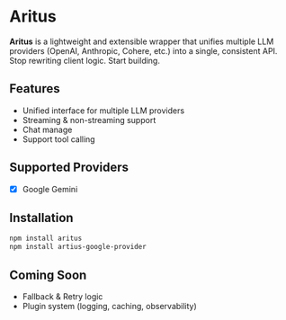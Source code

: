 # Aritus 

**Aritus** is a lightweight and extensible wrapper that unifies multiple LLM providers (OpenAI, Anthropic, Cohere, etc.) into a single, consistent API. Stop rewriting client logic. Start building.

## Features
- Unified interface for multiple LLM providers
- Streaming & non-streaming support
- Chat manage
- Support tool calling 


## Supported Providers

- [x] Google Gemini

## Installation

```bash
npm install aritus
npm install artius-google-provider
```

## Coming Soon
- Fallback & Retry logic
- Plugin system (logging, caching, observability)
